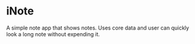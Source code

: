 # iNote
A simple note app that shows notes. Uses core data and user can quickly look a long note without expending it. 
